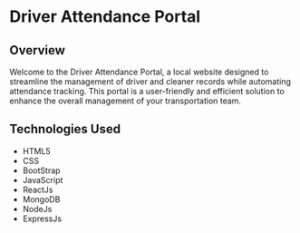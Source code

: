 # Driver Attendance Portal

## Overview

Welcome to the Driver Attendance Portal, a local website designed to streamline the management of driver and cleaner records while automating attendance tracking. This portal is a user-friendly and efficient solution to enhance the overall management of your transportation team. 

## Technologies Used

- HTML5
- CSS
- BootStrap
- JavaScript
- ReactJs
- MongoDB
- NodeJs
- ExpressJs
